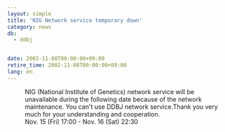 ```yaml
---
layout: simple
title: 'NIG Network service temporary down'
category: news
db:
  - ddbj


date: 2002-11-08T00:00:00+09:00
retire_time: 2002-11-08T00:00:00+09:00
lang: en
---
```


<dd>NIG (National Institute of Genetics) network service will be unavailable during the following date because of the network maintenance. You can't use DDBJ network service.Thank you very much for your understanding and cooperation.<br>
<dd>Nov. 15 (Fri) 17:00 - Nov. 16 (Sat) 22:30</dd>
</dd>
